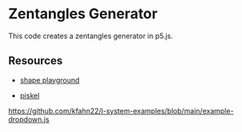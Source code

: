# Zentangles Generator

This code creates a zentangles generator in p5.js.

## Resources

- [shape playground](https://kfahn22.github.io/shape_playground/)

- [piskel](https://www.piskelapp.com/)

https://github.com/kfahn22/l-system-examples/blob/main/example-dropdown.js